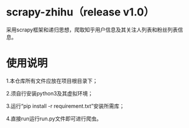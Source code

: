 # scrapy-zhihu（release v1.0）
采用scrapy框架和递归思想，爬取知乎用户信息及其关注人列表和粉丝列表信息。
# 使用说明
1.本仓库所有文件应放在项目根目录下；

2.须自行安装python3及其虚拟环境；

3.运行“pip install -r requirement.txt”安装所需库；

4.直接run运行run.py文件即可进行爬虫。
